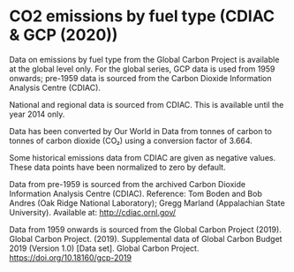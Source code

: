 # CO2 emissions by fuel type (CDIAC & GCP (2020))

Data on emissions by fuel type from the Global Carbon Project is available at the global level only. For the global series, GCP data is used from 1959 onwards; pre-1959 data is sourced from the Carbon Dioxide Information Analysis Centre (CDIAC).

National and regional data is sourced from CDIAC. This is available until the year 2014 only.

Data has been converted by Our World in Data from tonnes of carbon to tonnes of carbon dioxide (CO₂) using a conversion factor of 3.664.

Some historical emissions data from CDIAC are given as negative values. These data points have been normalized to zero by default.

Data from pre-1959 is sourced from the archived Carbon Dioxide Information Analysis Centre (CDIAC). Reference: Tom Boden and Bob Andres (Oak Ridge National Laboratory); Gregg Marland (Appalachian State University). Available at: http://cdiac.ornl.gov/

Data from 1959 onwards is sourced from the Global Carbon Project (2019).
Global Carbon Project. (2019). Supplemental data of Global Carbon Budget 2019 (Version 1.0) [Data set]. Global Carbon Project. https://doi.org/10.18160/gcp-2019 